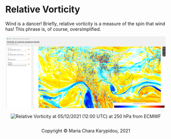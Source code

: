 # Relative Vorticity

Wind is a dancer! Briefly, relative vorticity is a measure of the spin that wind has! This phrase is, of course, oversimplified.

<div align="center">
    
<a>
    <img src="/Kinematics/img/ECMWF_RelVort_250hPa.png" alt="Sample screenshot" title="Sample screenshot" width="500" />
</a>


![Relative Vorticity at 05/12/2021 (12:00 UTC) at 250 hPa from ECMWF](
/ClimateToolbox/src/Kinematics/img/ECMWF_RelVort_250hPa.png)


<footer>
<p style="float:left; width: 100%;">
Copyright © Maria Chara Karypidou, 2021
</p>
</footer>


